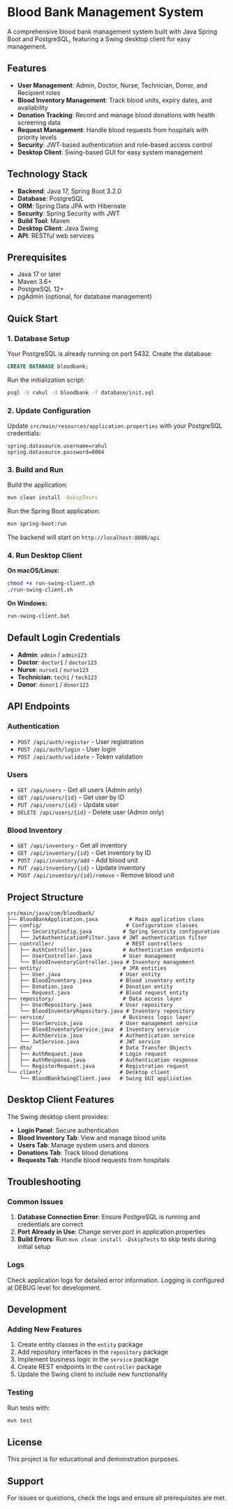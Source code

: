 # Blood Bank Management System

A comprehensive blood bank management system built with Java Spring Boot and PostgreSQL, featuring a Swing desktop client for easy management.

## Features

- **User Management**: Admin, Doctor, Nurse, Technician, Donor, and Recipient roles
- **Blood Inventory Management**: Track blood units, expiry dates, and availability
- **Donation Tracking**: Record and manage blood donations with health screening data
- **Request Management**: Handle blood requests from hospitals with priority levels
- **Security**: JWT-based authentication and role-based access control
- **Desktop Client**: Swing-based GUI for easy system management

## Technology Stack

- **Backend**: Java 17, Spring Boot 3.2.0
- **Database**: PostgreSQL
- **ORM**: Spring Data JPA with Hibernate
- **Security**: Spring Security with JWT
- **Build Tool**: Maven
- **Desktop Client**: Java Swing
- **API**: RESTful web services

## Prerequisites

- Java 17 or later
- Maven 3.6+
- PostgreSQL 12+
- pgAdmin (optional, for database management)

## Quick Start

### 1. Database Setup

Your PostgreSQL is already running on port 5432. Create the database:

```sql
CREATE DATABASE bloodbank;
```

Run the initialization script:
```bash
psql -U rahul -d bloodbank -f database/init.sql
```

### 2. Update Configuration

Update `src/main/resources/application.properties` with your PostgreSQL credentials:
```properties
spring.datasource.username=rahul
spring.datasource.password=8004
```

### 3. Build and Run

Build the application:
```bash
mvn clean install -DskipTests
```

Run the Spring Boot application:
```bash
mvn spring-boot:run
```

The backend will start on `http://localhost:8080/api`

### 4. Run Desktop Client

**On macOS/Linux:**
```bash
chmod +x run-swing-client.sh
./run-swing-client.sh
```

**On Windows:**
```bash
run-swing-client.bat
```

## Default Login Credentials

- **Admin**: `admin` / `admin123`
- **Doctor**: `doctor1` / `doctor123`
- **Nurse**: `nurse1` / `nurse123`
- **Technician**: `tech1` / `tech123`
- **Donor**: `donor1` / `donor123`

## API Endpoints

### Authentication
- `POST /api/auth/register` - User registration
- `POST /api/auth/login` - User login
- `POST /api/auth/validate` - Token validation

### Users
- `GET /api/users` - Get all users (Admin only)
- `GET /api/users/{id}` - Get user by ID
- `PUT /api/users/{id}` - Update user
- `DELETE /api/users/{id}` - Delete user (Admin only)

### Blood Inventory
- `GET /api/inventory` - Get all inventory
- `GET /api/inventory/{id}` - Get inventory by ID
- `POST /api/inventory/add` - Add blood unit
- `PUT /api/inventory/{id}` - Update inventory
- `POST /api/inventory/{id}/remove` - Remove blood unit

## Project Structure

```
src/main/java/com/bloodbank/
├── BloodBankApplication.java          # Main application class
├── config/                           # Configuration classes
│   ├── SecurityConfig.java          # Spring Security configuration
│   └── JwtAuthenticationFilter.java # JWT authentication filter
├── controller/                       # REST controllers
│   ├── AuthController.java          # Authentication endpoints
│   ├── UserController.java          # User management
│   └── BloodInventoryController.java # Inventory management
├── entity/                          # JPA entities
│   ├── User.java                   # User entity
│   ├── BloodInventory.java         # Blood inventory entity
│   ├── Donation.java               # Donation entity
│   └── Request.java                # Blood request entity
├── repository/                      # Data access layer
│   ├── UserRepository.java         # User repository
│   └── BloodInventoryRepository.java # Inventory repository
├── service/                         # Business logic layer
│   ├── UserService.java            # User management service
│   ├── BloodInventoryService.java  # Inventory service
│   ├── AuthService.java            # Authentication service
│   └── JwtService.java             # JWT service
├── dto/                            # Data Transfer Objects
│   ├── AuthRequest.java            # Login request
│   ├── AuthResponse.java           # Authentication response
│   └── RegisterRequest.java        # Registration request
└── client/                         # Desktop client
    └── BloodBankSwingClient.java   # Swing GUI application
```

## Desktop Client Features

The Swing desktop client provides:
- **Login Panel**: Secure authentication
- **Blood Inventory Tab**: View and manage blood units
- **Users Tab**: Manage system users and donors
- **Donations Tab**: Track blood donations
- **Requests Tab**: Handle blood requests from hospitals

## Troubleshooting

### Common Issues

1. **Database Connection Error**: Ensure PostgreSQL is running and credentials are correct
2. **Port Already in Use**: Change server.port in application.properties
3. **Build Errors**: Run `mvn clean install -DskipTests` to skip tests during initial setup

### Logs

Check application logs for detailed error information. Logging is configured at DEBUG level for development.

## Development

### Adding New Features

1. Create entity classes in the `entity` package
2. Add repository interfaces in the `repository` package
3. Implement business logic in the `service` package
4. Create REST endpoints in the `controller` package
5. Update the Swing client to include new functionality

### Testing

Run tests with:
```bash
mvn test
```

## License

This project is for educational and demonstration purposes.

## Support

For issues or questions, check the logs and ensure all prerequisites are met.
